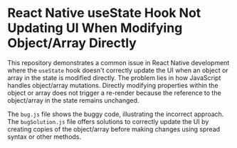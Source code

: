 # React Native useState Hook Not Updating UI When Modifying Object/Array Directly

This repository demonstrates a common issue in React Native development where the `useState` hook doesn't correctly update the UI when an object or array in the state is modified directly.  The problem lies in how JavaScript handles object/array mutations. Directly modifying properties within the object or array does not trigger a re-render because the reference to the object/array in the state remains unchanged.

The `bug.js` file shows the buggy code, illustrating the incorrect approach.  The `bugSolution.js` file offers solutions to correctly update the UI by creating copies of the object/array before making changes using spread syntax or other methods.